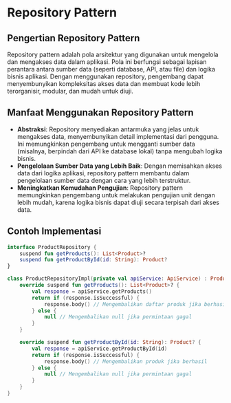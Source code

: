 # Repository Pattern

## Pengertian Repository Pattern

Repository pattern adalah pola arsitektur yang digunakan untuk mengelola dan mengakses data dalam aplikasi. Pola ini berfungsi sebagai lapisan perantara antara sumber data (seperti database, API, atau file) dan logika bisnis aplikasi. Dengan menggunakan repository, pengembang dapat menyembunyikan kompleksitas akses data dan membuat kode lebih terorganisir, modular, dan mudah untuk diuji.

## Manfaat Menggunakan Repository Pattern

- **Abstraksi**: Repository menyediakan antarmuka yang jelas untuk mengakses data, menyembunyikan detail implementasi dari pengguna. Ini memungkinkan pengembang untuk mengganti sumber data (misalnya, berpindah dari API ke database lokal) tanpa mengubah logika bisnis.
- **Pengelolaan Sumber Data yang Lebih Baik**: Dengan memisahkan akses data dari logika aplikasi, repository pattern membantu dalam pengelolaan sumber data dengan cara yang lebih terstruktur.
- **Meningkatkan Kemudahan Pengujian**: Repository pattern memungkinkan pengembang untuk melakukan pengujian unit dengan lebih mudah, karena logika bisnis dapat diuji secara terpisah dari akses data.

## Contoh Implementasi

```kotlin
interface ProductRepository {
    suspend fun getProducts(): List<Product>?
    suspend fun getProductById(id: String): Product?
}
```

```kotlin
class ProductRepositoryImpl(private val apiService: ApiService) : ProductRepository {
    override suspend fun getProducts(): List<Product>? {
        val response = apiService.getProducts()
        return if (response.isSuccessful) {
            response.body() // Mengembalikan daftar produk jika berhasil
        } else {
            null // Mengembalikan null jika permintaan gagal
        }
    }

    override suspend fun getProductById(id: String): Product? {
        val response = apiService.getProductById(id)
        return if (response.isSuccessful) {
            response.body() // Mengembalikan produk jika berhasil
        } else {
            null // Mengembalikan null jika permintaan gagal
        }
    }
}
```
